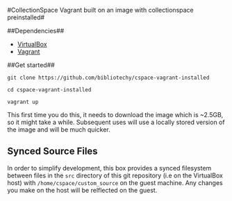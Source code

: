 #CollectionSpace Vagrant built on an image with collectionspace preinstalled#

##Dependencies##

* [VirtualBox](https://www.virtualbox.org/manual/ch02.html)
* [Vagrant](https://www.vagrantup.com/downloads)

##Get started##

```
git clone https://github.com/bibliotechy/cspace-vagrant-installed

cd cspace-vagrant-installed

vagrant up
```

This first time you do this, it needs to download the image which is ~2.5GB, so it might take a while. Subsequent
uses will use a locally stored version of the image and will be much quicker.

## Synced Source Files ##
In order to simplify development, this box provides a synced filesystem between files in the `src` 
directory of this git repository (i.e on the VirtualBox host) with `/home/cspace/custom_source` on the guest machine.
Any changes you make on the host will be relflected on the guest.

